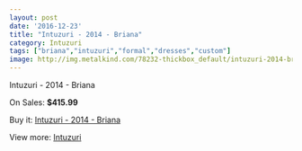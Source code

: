 ```yaml
---
layout: post
date: '2016-12-23'
title: "Intuzuri - 2014 - Briana"
category: Intuzuri
tags: ["briana","intuzuri","formal","dresses","custom"]
image: http://img.metalkind.com/78232-thickbox_default/intuzuri-2014-briana.jpg
---
```

Intuzuri - 2014 - Briana

On Sales: **$415.99**
<a href="https://www.metalkind.com/en/intuzuri/19070-intuzuri-2014-briana.html"><amp-img layout="responsive" width="600" height="600" src="//img.metalkind.com/78232-thickbox_default/intuzuri-2014-briana.jpg" alt="Intuzuri - 2014 - Briana 0" /></a>
<a href="https://www.metalkind.com/en/intuzuri/19070-intuzuri-2014-briana.html"><amp-img layout="responsive" width="600" height="600" src="//img.metalkind.com/78234-thickbox_default/intuzuri-2014-briana.jpg" alt="Intuzuri - 2014 - Briana 1" /></a>

Buy it: [Intuzuri - 2014 - Briana](https://www.metalkind.com/en/intuzuri/19070-intuzuri-2014-briana.html "Intuzuri - 2014 - Briana")

View more: [Intuzuri](https://www.metalkind.com/en/145-intuzuri "Intuzuri")